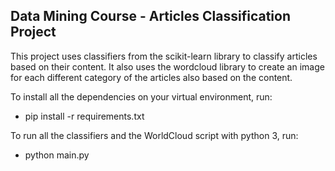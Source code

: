 ## Data Mining Course - Articles Classification Project
This project uses classifiers from the scikit-learn library to classify articles based on their content.
It also uses the wordcloud library to create an image for each different category of the articles also based on the content.

To install all the dependencies on your virtual environment, run: 
* pip install -r requirements.txt

To run all the classifiers and the WorldCloud script with python 3, run: 

* python main.py
